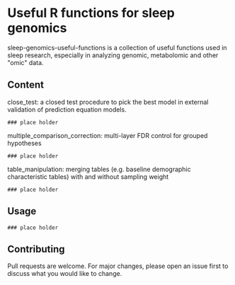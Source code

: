 # Useful R functions for sleep genomics

sleep-genomics-useful-functions is a collection of useful functions used in sleep research, especially in analyzing genomic, metabolomic and other "omic" data.

## Content

close_test: a closed test procedure to pick the best model in external validation of prediction equation models.
```{r}
### place holder
```
multiple_comparison_correction: multi-layer FDR control for grouped hypotheses
```{r}
### place holder
```
table_manipulation: merging tables (e.g. baseline demographic characteristic tables) with and without sampling weight
```{r}
### place holder
```


## Usage

```{r}
### place holder
```

## Contributing
Pull requests are welcome. For major changes, please open an issue first to discuss what you would like to change.

